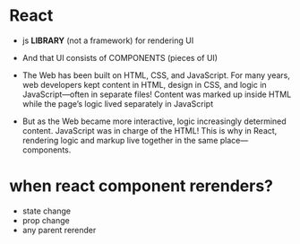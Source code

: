 # React
* js **LIBRARY** (not a framework) for rendering UI
* And that UI consists of COMPONENTS (pieces of UI)


* The Web has been built on HTML, CSS, and JavaScript. For many years, web developers kept content in HTML, design in CSS, and logic in JavaScript—often in separate files! Content was marked up inside HTML while the page’s logic lived separately in JavaScript
* But as the Web became more interactive, logic increasingly determined content. JavaScript was in charge of the HTML! This is why in React, rendering logic and markup live together in the same place—components.



# when react component rerenders?
* state change
* prop change
* any parent rerender


